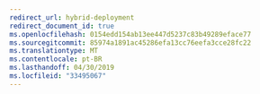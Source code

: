 ```yaml
---
redirect_url: hybrid-deployment
redirect_document_id: true
ms.openlocfilehash: 0154edd154ab13ee447d5237c83b49289eface77
ms.sourcegitcommit: 85974a1891ac45286efa13cc76eefa3cce28fc22
ms.translationtype: MT
ms.contentlocale: pt-BR
ms.lasthandoff: 04/30/2019
ms.locfileid: "33495067"
---
```

